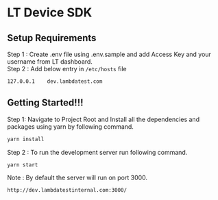 # LT Device SDK

## Setup Requirements

Step 1 : Create .env file using .env.sample and add Access Key and your username from LT dashboard. <br />
Step 2 : Add below entry in `/etc/hosts` file

```cmd
127.0.0.1    dev.lambdatest.com
```

## Getting Started!!!

Step 1: Navigate to Project Root and Install all the dependencies and packages using yarn by following command.

```cmd
yarn install
```

Step 2 : To run the development server run following command.

```
yarn start
```

Note : By default the server will run on port 3000.

```
http://dev.lambdatestinternal.com:3000/
```